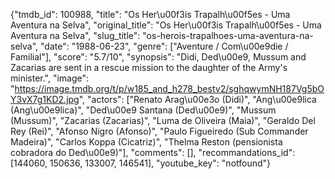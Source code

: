 {"tmdb_id": 100988, "title": "Os Her\u00f3is Trapalh\u00f5es - Uma Aventura na Selva", "original_title": "Os Her\u00f3is Trapalh\u00f5es - Uma Aventura na Selva", "slug_title": "os-herois-trapalhoes-uma-aventura-na-selva", "date": "1988-06-23", "genre": ["Aventure / Com\u00e9die / Familial"], "score": "5.7/10", "synopsis": "Didi, Ded\u00e9, Mussum and Zacarias are sent in a rescue mission to the daughter of the Army's minister.", "image": "https://image.tmdb.org/t/p/w185_and_h278_bestv2/sghqwymNH187Vg5bOY3vX7g1KD2.jpg", "actors": ["Renato Arag\u00e3o (Didi)", "Ang\u00e9lica (Ang\u00e9lica)", "Ded\u00e9 Santana (Ded\u00e9)", "Mussum (Mussum)", "Zacarias (Zacarias)", "Luma de Oliveira (Maia)", "Geraldo Del Rey (Rei)", "Afonso Nigro (Afonso)", "Paulo Figueiredo (Sub Commander Madeira)", "Carlos Koppa (Cicatriz)", "Thelma Reston (pensionista cobradora do Ded\u00e9)"], "comments": [], "recommandations_id": [144060, 150636, 133007, 146541], "youtube_key": "notfound"}